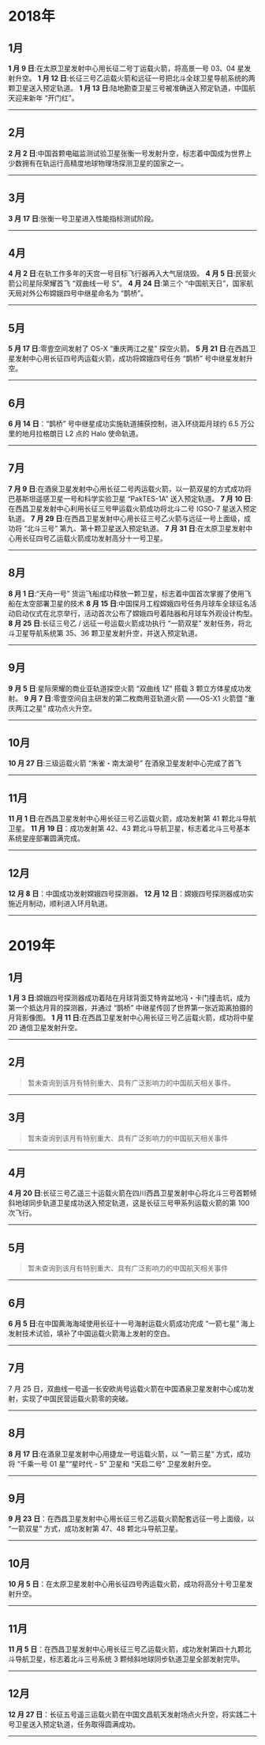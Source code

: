 # 2018年
## 1月

**1 月 9 日**:在太原卫星发射中心用长征二号丁运载火箭，将高景一号 03、04 星发射升空。
**1 月 12 日**:长征三号乙运载火箭和远征一号把北斗全球卫星导航系统的两颗卫星送入预定轨道。
**1 月 13 日**:陆地勘查卫星三号被准确送入预定轨道，中国航天迎来新年 “开门红”。

---
## 2月

**2 月 2 日**:中国首颗电磁监测试验卫星张衡一号发射升空，标志着中国成为世界上少数拥有在轨运行高精度地球物理场探测卫星的国家之一。

---
## 3月

**3 月 17 日**:张衡一号卫星进入性能指标测试阶段。

---
## 4月

**4 月 2 日**:在轨工作多年的天宫一号目标飞行器再入大气层烧毁。
**4 月 5 日**:民营火箭公司星际荣耀首飞 “双曲线一号 S”。
**4 月 24 日**:第三个 “中国航天日”，国家航天局对外公布嫦娥四号中继星命名为 “鹊桥”。

---
## 5月

**5 月 17 日**:零壹空间发射了 OS-X “重庆两江之星” 探空火箭。
**5 月 21 日**:在西昌卫星发射中心用长征四号丙运载火箭，成功将嫦娥四号任务 “鹊桥” 号中继星发射升空。

---
## 6月

**6 月 14 日**：“鹊桥” 号中继星成功实施轨道捕获控制，进入环绕距月球约 6.5 万公里的地月拉格朗日 L2 点的 Halo 使命轨道。

---
## 7月

**7 月 9 日**:在酒泉卫星发射中心用长征二号丙运载火箭，以一箭双星的方式成功将巴基斯坦遥感卫星一号和科学实验卫星 “PakTES-1A” 送入预定轨道。
**7 月 10 日**:在西昌卫星发射中心利用长征三号甲运载火箭成功将北斗二号 IGSO-7 星送入预定轨道。
**7 月 29 日**:在西昌卫星发射中心用长征三号乙火箭与远征一号上面级，成功将 “北斗三号” 第九、第十颗卫星送入预定轨道。
**7 月 31 日**:在太原卫星发射中心用长征四号乙运载火箭成功发射高分十一号卫星。

---
## 8月

**8 月 1 日**:“天舟一号” 货运飞船成功释放一颗卫星，标志着中国首次掌握了使用飞船在太空部署卫星的技术
**8 月 15 日**:中国探月工程嫦娥四号任务月球车全球征名活动启动仪式在北京举行，活动首次公布了嫦娥四号着陆器和月球车外观设计构型。
**8 月 25 日**:长征三号乙 / 远征一号运载火箭成功执行 “一箭双星” 发射任务，将北斗卫星导航系统第 35、36 颗卫星发射升空，并送入预定轨道。

---
## 9月

**9 月 5 日**:星际荣耀的商业亚轨道探空火箭 “双曲线 1Z” 搭载 3 颗立方体星成功发射。
**9 月 7 日**:零壹空间自主研发的第二枚商用亚轨道火箭 ——OS-X1 火箭暨 “重庆两江之星” 成功点火升空。

---
## 10月

**10 月 27 日**:三级运载火箭 “朱雀・南太湖号” 在酒泉卫星发射中心完成了首飞

---
## 11月

**11 月 1 日**:在西昌卫星发射中心用长征三号乙运载火箭，成功发射第 41 颗北斗导航卫星。
**11 月 19 日**：成功发射第 42、43 颗北斗导航卫星，标志着北斗三号基本系统星座部署圆满完成。

---
## 12月

**12 月 8 日**：中国成功发射嫦娥四号探测器。
**12 月 12 日**：嫦娥四号探测器成功实施近月制动，顺利进入环月轨道。

---
# 2019年
## 1月

**1 月 3 日**:嫦娥四号探测器成功着陆在月球背面艾特肯盆地冯・卡门撞击坑，成为第一个抵达月背的探测器，并通过 “鹊桥” 中继星传回了世界第一张近距离拍摄的月背影像图。
**1 月 11 日**:在西昌卫星发射中心用长征三号乙运载火箭，成功将中星 2D 通信卫星发射升空。

---
## 2月

>暂未查询到该月有特别重大、具有广泛影响力的中国航天相关事件。

---
## 3月

>暂未查询到该月有特别重大、具有广泛影响力的中国航天相关事件

---
## 4月

**4 月 20 日**:长征三号乙遥三十运载火箭在四川西昌卫星发射中心将北斗三号首颗倾斜地球同步轨道卫星成功送入预定轨道，这是长征三号甲系列运载火箭的第 100 次飞行。

---
## 5月

>暂未查询到该月有特别重大、具有广泛影响力的中国航天相关事件

---
## 6月

**6 月 5 日**:在中国黄海海域使用长征十一号海射运载火箭成功完成 “一箭七星” 海上发射技术试验，填补了中国运载火箭海上发射的空白。

---
## 7月

7 月 25 日，双曲线一号遥一长安欧尚号运载火箭在中国酒泉卫星发射中心成功发射，实现了中国民营运载火箭零的突破。

---
## 8月

**8 月 17 日**:在酒泉卫星发射中心用捷龙一号运载火箭，以 “一箭三星” 方式，成功将 “千乘一号 01 星”“星时代 - 5” 卫星和 “天启二号” 卫星发射升空。

---
## 9月

**9 月 23 日**：在西昌卫星发射中心用长征三号乙运载火箭配套远征一号上面级，以 “一箭双星” 方式，成功发射第 47、48 颗北斗导航卫星。

---
## 10月

**10 月 5 日**：在太原卫星发射中心用长征四号丙运载火箭，成功将高分十号卫星发射升空。

---
## 11月

**11 月 5 日**：在西昌卫星发射中心用长征三号乙运载火箭，成功发射第四十九颗北斗导航卫星，标志着北斗三号系统 3 颗倾斜地球同步轨道卫星全部发射完毕。

---
## 12月

**12 月 27 日**：长征五号遥三运载火箭在中国文昌航天发射场点火升空，将实践二十号卫星送入预定轨道，任务取得圆满成功。

---
